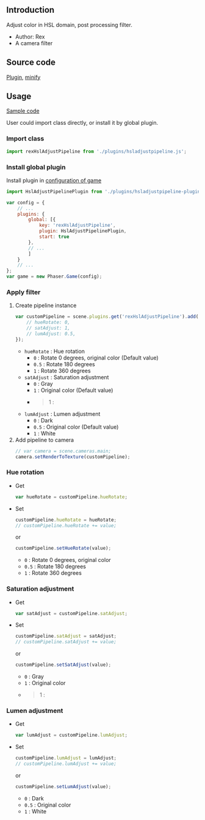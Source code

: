 ## Introduction

Adjust color in HSL domain, post processing filter.

- Author: Rex
- A camera filter

## Source code

[Plugin](https://github.com/rexrainbow/phaser3-rex-notes/blob/master/plugins/hsladjustpipeline-plugin.js), [minify](https://github.com/rexrainbow/phaser3-rex-notes/blob/master/dist/rexhsladjustpipelineplugin.min.js)

## Usage

[Sample code](https://github.com/rexrainbow/phaser3-rex-notes/tree/master/examples/shader-hsladjust)

User could import class directly, or install it by global plugin.

### Import class

```javascript
import rexHslAdjustPipeline from './plugins/hsladjustpipeline.js';
```

### Install global plugin

Install plugin in [configuration of game](game.md#configuration)

```javascript
import HslAdjustPipelinePlugin from './plugins/hsladjustpipeline-plugin.js';

var config = {
    // ...
    plugins: {
        global: [{
            key: 'rexHslAdjustPipeline',
            plugin: HslAdjustPipelinePlugin,
            start: true
        },
        // ...
        ]
    }
    // ...
};
var game = new Phaser.Game(config);
```

### Apply filter

1. Create pipeline instance
    ```javascript
    var customPipeline = scene.plugins.get('rexHslAdjustPipeline').add(scene, key, {
        // hueRotate: 0,
        // satAdjust: 1,
        // lumAdjust: 0.5,
    });
    ```
    - `hueRotate` : Hue rotation
        - `0` : Rotate 0 degrees, original color (Default value)
        - `0.5` : Rotate 180 degrees
        - `1` : Rotate 360 degrees
    - `satAdjust` : Saturation adjustment
        - `0` : Gray
        - `1` : Original color (Default value)
        - > 1 :
    - `lumAdjust` : Lumen adjustment
        - `0` : Dark
        - `0.5` : Original color (Default value)
        - `1` : White
2. Add pipeline to camera
    ```javascript
    // var camera = scene.cameras.main;
    camera.setRenderToTexture(customPipeline);
    ```

### Hue rotation

- Get
    ```javascript
    var hueRotate = customPipeline.hueRotate;
    ```
- Set
    ```javascript
    customPipeline.hueRotate = hueRotate;
    // customPipeline.hueRotate += value;
    ```
    or
    ```javascript
    customPipeline.setHueRotate(value);
    ```
    - `0` : Rotate 0 degrees, original color
    - `0.5` : Rotate 180 degrees
    - `1` : Rotate 360 degrees

### Saturation adjustment

- Get
    ```javascript
    var satAdjust = customPipeline.satAdjust;
    ```
- Set
    ```javascript
    customPipeline.satAdjust = satAdjust;
    // customPipeline.satAdjust += value;
    ```
    or
    ```javascript
    customPipeline.setSatAdjust(value);
    ```
    - `0` : Gray
    - `1` : Original color
    - > 1 :

### Lumen adjustment

- Get
    ```javascript
    var lumAdjust = customPipeline.lumAdjust;
    ```
- Set
    ```javascript
    customPipeline.lumAdjust = lumAdjust;
    // customPipeline.lumAdjust += value;
    ```
    or
    ```javascript
    customPipeline.setLumAdjust(value);
    ```
    - `0` : Dark
    - `0.5` : Original color
    - `1` : White
